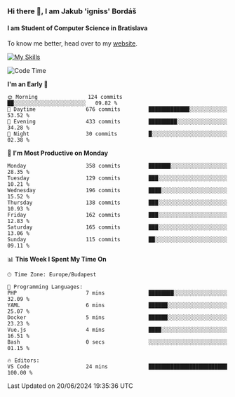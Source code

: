 ### Hi there 👋, I am Jakub 'igniss' Bordáš

#### I am Student of Computer Science in Bratislava
To know me better, head over to my [website](https://bordas.sk).

[![My Skills](https://skillicons.dev/icons?i=js,html,css,figma,svelte,java,kotlin,python,postgresql,typescript,nest,nodejs)](https://bordas.sk)


<!--START_SECTION:waka-->
![Code Time](http://img.shields.io/badge/Code%20Time-1%2C480%20hrs%2030%20mins-blue)

**I'm an Early 🐤** 

```text
🌞 Morning                124 commits         ██░░░░░░░░░░░░░░░░░░░░░░░   09.82 % 
🌆 Daytime                676 commits         █████████████░░░░░░░░░░░░   53.52 % 
🌃 Evening                433 commits         █████████░░░░░░░░░░░░░░░░   34.28 % 
🌙 Night                  30 commits          █░░░░░░░░░░░░░░░░░░░░░░░░   02.38 % 
```
📅 **I'm Most Productive on Monday** 

```text
Monday                   358 commits         ███████░░░░░░░░░░░░░░░░░░   28.35 % 
Tuesday                  129 commits         ███░░░░░░░░░░░░░░░░░░░░░░   10.21 % 
Wednesday                196 commits         ████░░░░░░░░░░░░░░░░░░░░░   15.52 % 
Thursday                 138 commits         ███░░░░░░░░░░░░░░░░░░░░░░   10.93 % 
Friday                   162 commits         ███░░░░░░░░░░░░░░░░░░░░░░   12.83 % 
Saturday                 165 commits         ███░░░░░░░░░░░░░░░░░░░░░░   13.06 % 
Sunday                   115 commits         ██░░░░░░░░░░░░░░░░░░░░░░░   09.11 % 
```


📊 **This Week I Spent My Time On** 

```text
🕑︎ Time Zone: Europe/Budapest

💬 Programming Languages: 
PHP                      7 mins              ████████░░░░░░░░░░░░░░░░░   32.09 % 
YAML                     6 mins              ██████░░░░░░░░░░░░░░░░░░░   25.07 % 
Docker                   5 mins              ██████░░░░░░░░░░░░░░░░░░░   23.23 % 
Vue.js                   4 mins              ████░░░░░░░░░░░░░░░░░░░░░   16.51 % 
Bash                     0 secs              ░░░░░░░░░░░░░░░░░░░░░░░░░   01.15 % 

🔥 Editors: 
VS Code                  24 mins             █████████████████████████   100.00 % 
```


 Last Updated on 20/06/2024 19:35:36 UTC
<!--END_SECTION:waka-->
